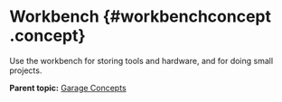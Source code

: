 # Workbench {#workbenchconcept .concept}

Use the workbench for storing tools and hardware, and for doing small projects.

**Parent topic:** [Garage Concepts](../concepts/garageconceptsoverview.md)

